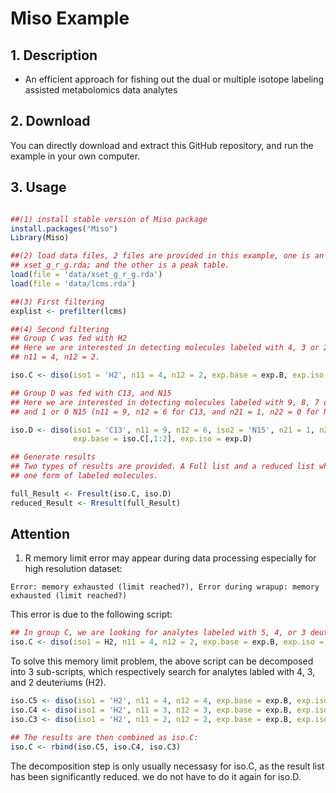 # Miso Example


## 1. Description

- An efficient approach for fishing out the dual or multiple isotope labeling assisted metabolomics data analytes

## 2. Download

You can directly download and extract this GitHub repository, and run the example in your own computer.

## 3. Usage

```r

##(1) install stable version of Miso package
install.packages("Miso")
Library(Miso)

##(2) load data files, 2 files are provided in this example, one is an xcms pre-processed data, 
## xset_g_r_g.rda; and the other is a peak table.
load(file = 'data/xset_g_r_g.rda')
load(file = 'data/lcms.rda')

##(3) First filtering
explist <- prefilter(lcms)

##(4) Second filtering
## Group C was fed with H2
## Here we are interested in detecting molecules labeled with 4, 3 or 2 H2 (deuterium). 
## n11 = 4, n12 = 2.

iso.C <- diso(iso1 = 'H2', n11 = 4, n12 = 2, exp.base = exp.B, exp.iso = exp.C)

## Group D was fed with C13, and N15
## Here we are interested in detecting molecules labeled with 9, 8, 7 or 6 C13, 
## and 1 or 0 N15 (n11 = 9, n12 = 6 for C13, and n21 = 1, n22 = 0 for N15)

iso.D <- diso(iso1 = 'C13', n11 = 9, n12 = 6, iso2 = 'N15', n21 = 1, n22 = 0,
              exp.base = iso.C[,1:2], exp.iso = exp.D)

## Generate results
## Two types of results are provided. A Full list and a reduced list which contains only 
## one form of labeled molecules.

full_Result <- Fresult(iso.C, iso.D)
reduced_Result <- Rresult(full_Result)
```
## Attention    

1. R memory limit error may appear during data processing especially for high resolution dataset:   

`Error: memory exhausted (limit reached?), Error during wrapup: memory exhausted (limit reached?)` 

This error is due to the following script:

```r
## In group C, we are looking for analytes labeled with 5, 4, or 3 deuteriums (H2).
iso.C <- diso(iso1 = H2, n11 = 4, n12 = 2, exp.base = exp.B, exp.iso = exp.C)
```

To solve this memory limit problem, the above script can be decomposed into 3 sub-scripts, which respectively search for analytes labled with 4, 3, and 2 deuteriums (H2).

```r
iso.C5 <- diso(iso1 = 'H2', n11 = 4, n12 = 4, exp.base = exp.B, exp.iso = exp.C)
iso.C4 <- diso(iso1 = 'H2', n11 = 3, n12 = 3, exp.base = exp.B, exp.iso = exp.C)
iso.C3 <- diso(iso1 = 'H2', n11 = 2, n12 = 2, exp.base = exp.B, exp.iso = exp.C)

## The results are then combined as iso.C:
iso.C <- rbind(iso.C5, iso.C4, iso.C3)
```

The decomposition step is only usually necessasy for iso.C, as the result list has been significantly reduced. we do not have to do it again for iso.D.

